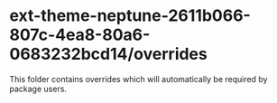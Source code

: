 # ext-theme-neptune-2611b066-807c-4ea8-80a6-0683232bcd14/overrides

This folder contains overrides which will automatically be required by package users.

